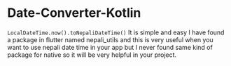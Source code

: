 # Date-Converter-Kotlin
`
LocalDateTime.now().toNepaliDateTime()
`
It is simple and easy
I have found a package in flutter named nepali_utils and this is very useful when you want to use nepali date time in your app but I never found same kind of package for native so it will be very helpful in your project.
